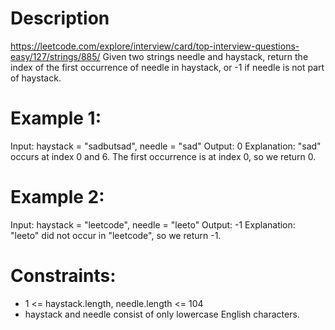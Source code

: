 # Description
  https://leetcode.com/explore/interview/card/top-interview-questions-easy/127/strings/885/
  Given two strings needle and haystack, return the index of the first occurrence of needle in haystack, or -1 if needle is not part of haystack.

# Example 1:
Input: haystack = "sadbutsad", needle = "sad"
Output: 0
Explanation: "sad" occurs at index 0 and 6.
The first occurrence is at index 0, so we return 0.

# Example 2:
Input: haystack = "leetcode", needle = "leeto"
Output: -1
Explanation: "leeto" did not occur in "leetcode", so we return -1.

# Constraints:
  - 1 <= haystack.length, needle.length <= 104
  - haystack and needle consist of only lowercase English characters.